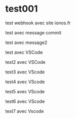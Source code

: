 # test001

test webhook avec site ionos.fr

test avec message commit

test avec message2

test avec VSCode

test2 avec VSCode

test3 avec VScode

test4 avec VScode

test5 avec VScode

test6 avec VScode

test7 avec Vscode
